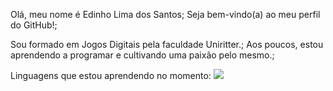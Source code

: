 


Olá, meu nome é Edinho Lima dos Santos;
Seja bem-vindo(a) ao meu perfil do GitHub!;

Sou formado em Jogos Digitais pela faculdade Uniritter.;
Aos poucos, estou aprendendo a programar e cultivando uma paixão pelo mesmo.;

Linguagens que estou aprendendo no momento:
<img src="https://cdn.jsdelivr.net/gh/devicons/devicon@latest/icons/git/git-original.svg" />



